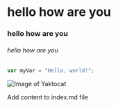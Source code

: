 # hello how are you
### hello how are you
###### hello how are you
``` javascript
var myVar = "Hello, world!";
```

![Image of Yaktocat](https://octodex.github.com/images/yaktocat.png)


Add content to index.md file
